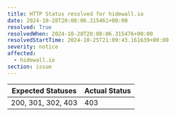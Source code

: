 ```yaml
---
title: HTTP Status resolved for hidewall.io
date: 2024-10-28T20:08:06.315461+00:00
resolved: True
resolvedWhen: 2024-10-28T20:08:06.315476+00:00
resolvedStartTime: 2024-10-25T21:09:43.161639+00:00
severity: notice
affected:
  - hidewall.io
section: issue
---
```


| Expected Statuses | Actual Status  |
|-------------------|----------------|
| 200, 301, 302, 403 | 403 |
